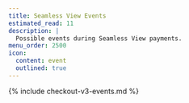 ```yaml
---
title: Seamless View Events
estimated_read: 11
description: |
  Possible events during Seamless View payments.
menu_order: 2500
icon:
  content: event
  outlined: true
---
```


{% include checkout-v3-events.md %}
